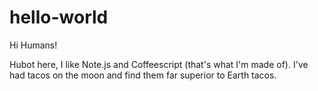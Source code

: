 # hello-world

Hi Humans!

Hubot here, I like Note.js and Coffeescript (that's what I'm made of).
I've had tacos on the moon and find them far superior to Earth tacos.
